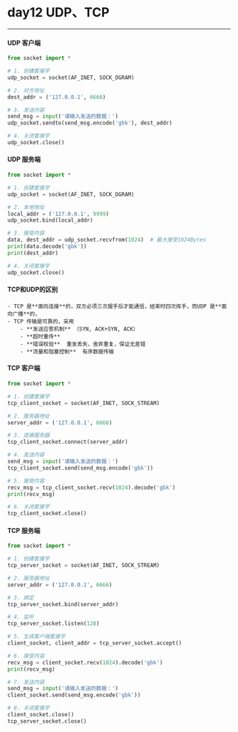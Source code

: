 # day12 UDP、TCP

---
#### UDP 客户端

```python
from socket import *

# 1. 创建套接字
udp_socket = socket(AF_INET, SOCK_DGRAM)

# 2. 对方地址
dest_addr = ('127.0.0.1', 6666)

# 3. 发送内容
send_msg = input('请输入发送的数据：')
udp_socket.sendto(send_msg.encode('gbk'), dest_addr)

# 4. 关闭套接字
udp_socket.close()
```

#### UDP 服务端

```python
from socket import *

# 1. 创建套接字
udp_socket = socket(AF_INET, SOCK_DGRAM)

# 2. 本地地址
local_addr = ('127.0.0.1', 9999)
udp_socket.bind(local_addr)

# 3. 接受内容
data, dest_addr = udp_socket.recvfrom(1024)  # 最大接受1024Bytes
print(data.decode('gbk'))
print(dest_addr)

# 4. 关闭套接字
udp_socket.close()
```

#### TCP和UDP的区别

	- TCP 是**面向连接**的，双方必须三次握手后才能通信，结束时四次挥手，而UDP 是**面向广播**的，
	- TCP 传输是可靠的，采用
		- **发送应答机制** （SYN, ACK+SYN, ACK）
		- **超时重传**
		- **错误校验**  重发丢失，舍弃重复，保证无差错
		- **流量和阻塞控制**  有序数据传输

#### TCP 客户端

```python
from socket import *

# 1. 创建套接字
tcp_client_socket = socket(AF_INET, SOCK_STREAM)

# 2. 服务器地址
server_addr = ('127.0.0.1', 6666)

# 3. 连接服务器
tcp_client_socket.connect(server_addr)

# 4. 发送内容
send_msg = input('请输入发送的数据：')
tcp_client_socket.send(send_msg.encode('gbk'))

# 5. 接受内容
recv_msg = tcp_client_socket.recv(1024).decode('gbk')
print(recv_msg)

# 6. 关闭套接字
tcp_client_socket.close()
```

#### TCP 服务端

```python
from socket import *

# 1. 创建套接字
tcp_server_socket = socket(AF_INET, SOCK_STREAM)

# 2. 服务器地址
server_addr = ('127.0.0.1', 6666)

# 3. 绑定
tcp_server_socket.bind(server_addr)

# 4. 监听
tcp_server_socket.listen(128)

# 5. 生成客户端套接字
client_socket, client_addr = tcp_server_socket.accept()

# 6. 接受内容
recv_msg = client_socket.recv(1024).decode('gbk')
print(recv_msg)

# 7. 发送内容
send_msg = input('请输入发送的数据：')
client_socket.send(send_msg.encode('gbk'))

# 8. 关闭套接字
client_socket.close()
tcp_server_socket.close()
```
